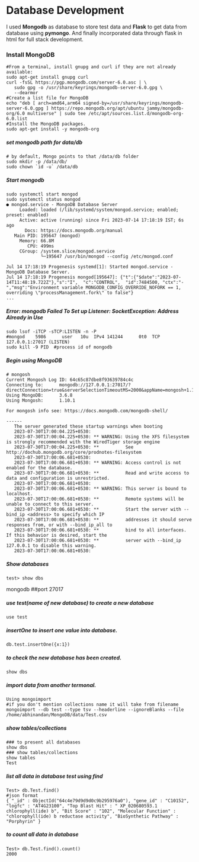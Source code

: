 # Database Development

I used **Mongodb** as database to store test data and **Flask** to get data from database using **pymongo**. And finally incorporated data through flask in html for full stack development.


### Install MongoDB 
```
#From a terminal, install gnupg and curl if they are not already available:
sudo apt-get install gnupg curl
curl -fsSL https://pgp.mongodb.com/server-6.0.asc | \
   sudo gpg -o /usr/share/keyrings/mongodb-server-6.0.gpg \
   --dearmor
#Create a list file for MongoDB
echo "deb [ arch=amd64,arm64 signed-by=/usr/share/keyrings/mongodb-server-6.0.gpg ] https://repo.mongodb.org/apt/ubuntu jammy/mongodb-org/6.0 multiverse" | sudo tee /etc/apt/sources.list.d/mongodb-org-6.0.list
#Install the MongoDB packages.
sudo apt-get install -y mongodb-org
```

##### set mongodb path for data/db
```
# by default, Mongo points to that /data/db folder
sudo mkdir -p /data/db/
sudo chown `id -u` /data/db
```
##### Start mongodb
```
sudo systemctl start mongod
sudo systemctl status mongod
● mongod.service - MongoDB Database Server
     Loaded: loaded (/lib/systemd/system/mongod.service; enabled; preset: enabled)
     Active: active (running) since Fri 2023-07-14 17:18:19 IST; 6s ago
       Docs: https://docs.mongodb.org/manual
   Main PID: 195647 (mongod)
     Memory: 66.8M
        CPU: 499ms
     CGroup: /system.slice/mongod.service
             └─195647 /usr/bin/mongod --config /etc/mongod.conf

Jul 14 17:18:19 Progenesis systemd[1]: Started mongod.service - MongoDB Database Server.
Jul 14 17:18:19 Progenesis mongod[195647]: {"t":{"$date":"2023-07-14T11:48:19.722Z"},"s":"I",  "c":"CONTROL",  "id":7484500, "ctx":"-","msg":"Environment variable MONGODB_CONFIG_OVERRIDE_NOFORK == 1, overriding \"processManagement.fork\" to false"}
...
```
##### Error: mongodb Failed To Set up Listener: SocketException: Address Already in Use
```
sudo lsof -iTCP -sTCP:LISTEN -n -P
#mongod    5986      user   10u  IPv4 141244      0t0  TCP 127.0.0.1:27017 (LISTEN)
sudo kill -9 PID  #process id of mongodb 
```
##### Begin using MongoDB
```
# mongosh
Current Mongosh Log ID:	64c65c87dbe8f93639784c4c
Connecting to:		mongodb://127.0.0.1:27017/?directConnection=true&serverSelectionTimeoutMS=2000&appName=mongosh+1.10.1
Using MongoDB:		3.6.8
Using Mongosh:		1.10.1

For mongosh info see: https://docs.mongodb.com/mongodb-shell/

------
   The server generated these startup warnings when booting
   2023-07-30T17:00:04.225+0530: 
   2023-07-30T17:00:04.225+0530: ** WARNING: Using the XFS filesystem is strongly recommended with the WiredTiger storage engine
   2023-07-30T17:00:04.225+0530: **          See http://dochub.mongodb.org/core/prodnotes-filesystem
   2023-07-30T17:00:06.681+0530: 
   2023-07-30T17:00:06.681+0530: ** WARNING: Access control is not enabled for the database.
   2023-07-30T17:00:06.681+0530: **          Read and write access to data and configuration is unrestricted.
   2023-07-30T17:00:06.681+0530: 
   2023-07-30T17:00:06.681+0530: ** WARNING: This server is bound to localhost.
   2023-07-30T17:00:06.681+0530: **          Remote systems will be unable to connect to this server.
   2023-07-30T17:00:06.681+0530: **          Start the server with --bind_ip <address> to specify which IP
   2023-07-30T17:00:06.681+0530: **          addresses it should serve responses from, or with --bind_ip_all to
   2023-07-30T17:00:06.681+0530: **          bind to all interfaces. If this behavior is desired, start the
   2023-07-30T17:00:06.681+0530: **          server with --bind_ip 127.0.0.1 to disable this warning.
   2023-07-30T17:00:06.681+0530:
```
##### Show databases
```
test> show dbs
```

mongodb ##port 27017
##### use test(name of new database) to create a new database
```
use test
```
##### insertOne to insert one value into database.
```
db.test.insertOne({x:1})
```
##### to check the new database has been created.
```
show dbs
```
##### import data from another termonal.
```
Using mongoimport
#if you don't mention collections name it will take from filename
mongoimport --db test --type tsv --headerline --ignoreBlanks --file /home/abhinandan/MongoDB/data/Test.csv
```
##### show tables/collections
```
### to present all databases
show dbs 
### show tables/collections
show tables
Test
```
##### list all data in database test using find
```
Test> db.Test.find()
#json format
{ "_id" : ObjectId("64c4e79d9d9d0c9b295976a0"), "gene_id" : "C10152", "logfc" : "AT4G23100", "Top Blast Hit" : " XP_020680593.1 chlorophyll(ide) b", "Bit Score" : "102", "Molecular Function" : "chlorophyll(ide) b reductase activity", "BioSynthetic Pathway" : "Porphyrin" }
```
##### to count all data in database
```
Test> db.Test.find().count()
2000
```
